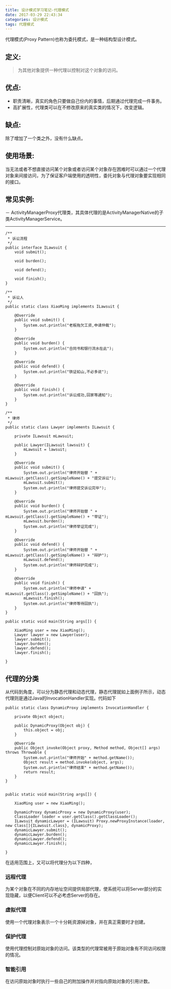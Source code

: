 ```yaml
---
title: 设计模式学习笔记-代理模式
date: 2017-03-29 22:43:34
categories: 设计模式
tags: 代理模式
---
```


代理模式(Proxy Pattern)也称为委托模式，是一种结构型设计模式。

<!-- more -->

## 定义:

> 为其他对象提供一种代理以控制对这个对象的访问。

## 优点:

- 职责清晰，真实的角色只要做自己份内的事情，后期通过代理完成一件事务。
- 高扩展性，代理类可以在不修改原来的真实类的情况下，改变逻辑。


## 缺点:

除了增加了一个类之外，没有什么缺点。

## 使用场景:

当无法或者不想直接访问某个对象或者访问某个对象存在困难时可以通过一个代理对象来间接访问，为了保证客户端使用的透明性，委托对象与代理对象要实现相同的接口。

## 常见实例:

－ ActivityManagerProxy代理类，其具体代理的是ActivityManagerNative的子类ActivityManagerService。


----

```
/**
 * 诉讼流程
 */
public interface ILawsuit {
    void submit();

    void burden();

    void defend();

    void finish();
}

```

```
/**
 * 诉讼人
 */
public static class XiaoMing implements ILawsuit {

    @Override
    public void submit() {
        System.out.println("老板拖欠工资,申请仲裁");
    }

    @Override
    public void burden() {
        System.out.println("合同书和银行流水在此");
    }

    @Override
    public void defend() {
        System.out.println("铁证如山,不必多说");
    }

    @Override
    public void finish() {
        System.out.println("诉讼成功,回家等通知");
    }
}

```

```
/**
 * 律师
 */
public static class Lawyer implements ILawsuit {

    private ILawsuit mLawsuit;

    public Lawyer(ILawsuit lawsuit) {
        mLawsuit = lawsuit;
    }

    @Override
    public void submit() {
        System.out.println("律师开始替 " + mLawsuit.getClass().getSimpleName() + "提交诉讼");
        mLawsuit.submit();
        System.out.println("律师提交诉讼完毕");
    }

    @Override
    public void burden() {
        System.out.println("律师开始替 " + mLawsuit.getClass().getSimpleName() + "举证");
        mLawsuit.burden();
        System.out.println("律师举证完成");
    }

    @Override
    public void defend() {
        System.out.println("律师开始替 " + mLawsuit.getClass().getSimpleName() + "辩护");
        mLawsuit.defend();
        System.out.println("律师辩护完成");
    }

    @Override
    public void finish() {
        System.out.println("律师申请" + mLawsuit.getClass().getSimpleName() + "回执");
        mLawsuit.finish();
        System.out.println("律师等待回执");
    }
}

```


```
public static void main(String args[]) {

    XiaoMing user = new XiaoMing();
    Lawyer lawyer = new Lawyer(user);
    lawyer.submit();
    lawyer.burden();
    lawyer.defend();
    lawyer.finish();

}
```

## 代理的分类

从代码到角度，可以分为静态代理和动态代理，静态代理就如上面例子所示，动态代理则是通过Java的InvocationHandler实现。代码如下

```
public static class DynamicProxy implements InvocationHandler {

    private Object object;

    public DynamicProxy(Object obj) {
        this.object = obj;
    }

    @Override
    public Object invoke(Object proxy, Method method, Object[] args) throws Throwable {
        System.out.println("律师开始" + method.getName());
        Object result = method.invoke(object, args);
        System.out.println("律师结束" + method.getName());
        return result;
    }
}


```


```
public static void main(String args[]) {

    XiaoMing user = new XiaoMing();

    DynamicProxy dynamicProxy = new DynamicProxy(user);
    ClassLoader loader = user.getClass().getClassLoader();
    ILawsuit dynamicLawyer = (ILawsuit) Proxy.newProxyInstance(loader, new Class[]{ILawsuit.class}, dynamicProxy);
    dynamicLawyer.submit();
    dynamicLawyer.burden();
    dynamicLawyer.defend();
    dynamicLawyer.finish();

}

```

在适用范围上，又可以将代理分为以下四种，

### 远程代理

为某个对象在不同的内存地址空间提供局部代理，使系统可以将Server部分的实现隐藏，以便Client可以不必考虑Server的存在。

### 虚拟代理

使用一个代理对象表示一个十分耗资源掉对象，并在真正需要时才创建。

### 保护代理

使用代理控制对原始对象的访问。该类型的代理常被用于原始对象有不同访问权限的情况。

### 智能引用

在访问原始对象时执行一些自己的附加操作并对指向原始对象的引用计数。



